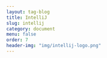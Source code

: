 ```yaml
---
layout: tag-blog
title: IntelliJ
slug: intellij
category: document
menu: false
order: 7
header-img: "img/intellij-logo.png"
---
```

